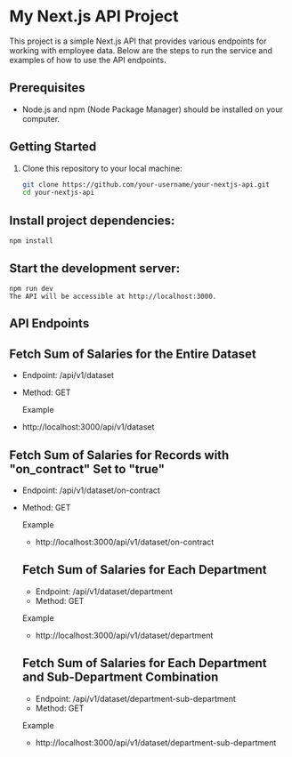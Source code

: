 # My Next.js API Project

This project is a simple Next.js API that provides various endpoints for working with employee data. Below are the steps to run the service and examples of how to use the API endpoints.

## Prerequisites

- Node.js and npm (Node Package Manager) should be installed on your computer.

## Getting Started

1. Clone this repository to your local machine:

   ```bash
   git clone https://github.com/your-username/your-nextjs-api.git
   cd your-nextjs-api
   ```

## Install project dependencies:

    npm install

## Start the development server:

    npm run dev
    The API will be accessible at http://localhost:3000.

## API Endpoints

## Fetch Sum of Salaries for the Entire Dataset

- Endpoint: /api/v1/dataset
- Method: GET


    Example

- http://localhost:3000/api/v1/dataset

## Fetch Sum of Salaries for Records with "on_contract" Set to "true"

- Endpoint: /api/v1/dataset/on-contract
- Method: GET


    Example
    - http://localhost:3000/api/v1/dataset/on-contract

    ## Fetch Sum of Salaries for Each Department
    - Endpoint: /api/v1/dataset/department
    - Method: GET

    Example
    - http://localhost:3000/api/v1/dataset/department

    ## Fetch Sum of Salaries for Each Department and Sub-Department Combination
    - Endpoint: /api/v1/dataset/department-sub-department
    - Method: GET

    Example
    - http://localhost:3000/api/v1/dataset/department-sub-department
